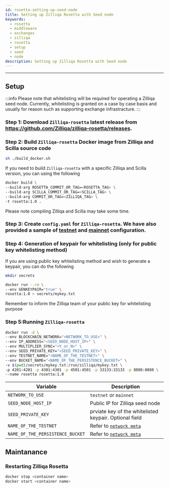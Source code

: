 ```yaml
---
id: rosetta-setting-up-seed-node
title: Setting up Zilliqa Rosetta with Seed node
keywords:
  - rosetta
  - middleware
  - exchanges
  - zilliqa
  - rosetta
  - setup
  - seed
  - node
description: Setting up Zilliqa Rosetta with Seed node
---
```


---

## Setup

:::info
Please note that whitelisting will be required for operating a Zilliqa seed node. Currently, whitelisting is granted on a case by case basis and usually for reason such as supporting exchange infrastracture.
:::

### Step 1: Download `Zilliqa-rosetta` latest release from https://github.com/Zilliqa/zilliqa-rosetta/releases.

### Step 2: Build `Zilliqa-rosetta` Docker image from Zilliqa and Scilla source code

```bash
sh ./build_docker.sh
```

If you need to build `Zilliqa-rosetta` with a specific Zilliqa and Scilla version, you can using the following

```bash
docker build \
--build-arg ROSETTA_COMMIT_OR_TAG=<ROSETTA_TAG> \
--build-arg SCILLA_COMMIT_OR_TAG=<SCILLA_TAG> \
--build-arg COMMIT_OR_TAG=<ZILLIQA_TAG> \
-t rosetta:1.0 .
```

Please note compiling Zilliqa and Scilla may take some time.

### Step 3: Create `config.yaml` for `Zilliqa-rosetta`. We have also provided a sample of [testnet](https://github.com/Zilliqa/zilliqa-rosetta/blob/master/testnet.config.local.yaml) and [mainnet](https://github.com/Zilliqa/zilliqa-rosetta/blob/master/mainnet.config.local.yaml) configuration.

### Step 4: Generation of keypair for whitelisting (only for public key whitelisting method)

If you are using public key whtielisting method and wish to generate a keypair, you can do the following

```bash
mkdir secrets

docker run --rm \
--env GENKEYPAIR="true" \
rosetta:1.0 > secrets/mykey.txt
```

Remember to inform the Zilliqa team of your public key for whitelisting purpose

### Step 5:Running `Zilliqa-rosetta`

```bash
docker run -d \
--env BLOCKCHAIN_NETWORK="<NETWORK_TO_USE>" \
--env IP_ADDRESS="<SEED_NODE_HOST_IP>" \
--env MULTIPLIER_SYNC="<Y_or_N>" \
--env SEED_PRIVATE_KEY="<SEED_PRIVATE_KEY>" \
--env TESTNET_NAME="<NAME_OF_THE_TESTNET>" \
--env BUCKET_NAME="<NAME_OF_THE_PERSISTENCE_BUCKET>" \
-v $(pwd)/secrets/mykey.txt:/run/zilliqa/mykey.txt \
-p 4201:4201 -p 4301:4301 -p 4501:4501 -p 33133:33133 -p 8080:8080 \
--name rosetta rosetta:1.0
```

| Variable                         | Description                                                                                       |
| -------------------------------- | ------------------------------------------------------------------------------------------------- |
| `NETWORK_TO_USE`                 | `testnet` or `mainnet`                                                                            |
| `SEED_NODE_HOST_IP`              | Public IP for Zilliqa seed node                                                                   |
| `SEED_PRIVATE_KEY`               | prviate key of the whitelisted keypair. Optional field                                            |
| `NAME_OF_THE_TESTNET`            | Refer to [`network meta`](https://github.com/Zilliqa/zilliqa-rosetta/blob/master/network_meta.md) |
| `NAME_OF_THE_PERSISTENCE_BUCKET` | Refer to [`network meta`](https://github.com/Zilliqa/zilliqa-rosetta/blob/master/network_meta.md) |

## Maintanance

### Restarting Zilliqa Rosetta

```bash
docker stop <container name>
docker start <container name>
```
